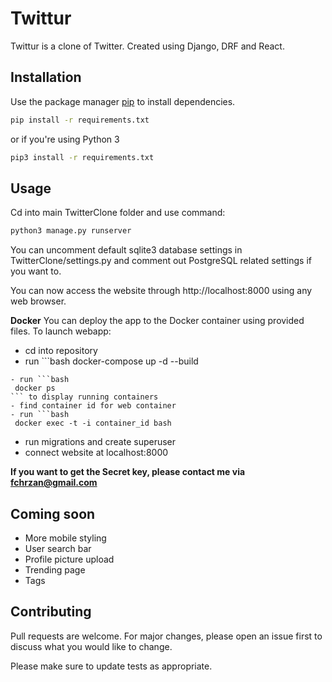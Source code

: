 # Twittur

Twittur is a clone of Twitter. Created using Django, DRF and React.

## Installation

Use the package manager [pip](https://pip.pypa.io/en/stable/) to install dependencies.

```bash
pip install -r requirements.txt
```
or if you're using Python 3
```bash
pip3 install -r requirements.txt
```
## Usage
Cd into main TwitterClone folder and use command:
```bash
python3 manage.py runserver
```

You can uncomment default sqlite3 database settings in TwitterClone/settings.py and comment out PostgreSQL related settings if you want to.

You can now access the website through http://localhost:8000 using any web browser.

**Docker**
You can deploy the app to the Docker container using provided files.
To launch webapp:
- cd into repository
- run ```bash
 docker-compose up -d --build
```
- run ```bash
 docker ps
``` to display running containers
- find container id for web container
- run ```bash
 docker exec -t -i container_id bash
```
- run migrations and create superuser
- connect website at localhost:8000

**If you want to get the Secret key, please contact me via fchrzan@gmail.com**

## Coming soon
* More mobile styling
* User search bar
* Profile picture upload
* Trending page
* Tags
## Contributing
Pull requests are welcome. For major changes, please open an issue first to discuss what you would like to change.

Please make sure to update tests as appropriate.
